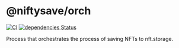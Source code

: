 # @niftysave/orch

[![CI](https://github.com/nftstorage/niftysave/actions/workflows/main.yml/badge.svg)](https://github.com/nftstorage/niftysave/actions/workflows/main.yml)
[![dependencies Status](https://status.david-dm.org/gh/nftstorage/niftysave.svg?path=packages%2Forch)](https://david-dm.org/nftstorage/niftysave?path=packages/orch)

Process that orchestrates the process of saving NFTs to nft.storage.
